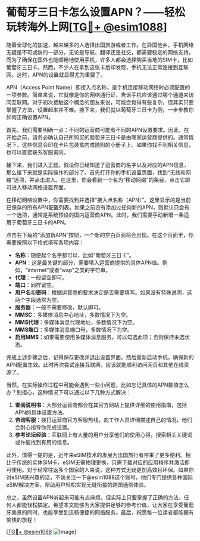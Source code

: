 # 葡萄牙三日卡怎么设置APN？——轻松玩转海外上网[[TG💪+ @esim1088](https://t.me/s/esim1088)]

随着全球化的加速，越来越多的人选择出国旅游或者工作。在异国他乡，手机网络无疑是不可或缺的一部分。无论是导航、翻译还是社交，都需要稳定的网络支持。而为了确保在国外也能顺畅地使用手机，许多人都会选择购买当地的SIM卡，比如葡萄牙三日卡。然而，不少人在拿到这张卡后却发现，手机无法正常连接到互联网。这时，APN的设置就显得尤为重要了。

APN（Access Point Name）即接入点名称，是手机连接移动网络时必须配置的一项参数。简单来说，它就像是你的网络通行证，告诉手机应该通过哪个通道来访问互联网。对于初次接触这个概念的朋友来说，可能会觉得有些复杂，但其实只要掌握了方法，设置起来并不难。接下来，我们就以葡萄牙三日卡为例，一步步教你如何正确设置APN。

首先，我们需要明确一点：不同的运营商可能有不同的APN设置要求。因此，在开始之前，请务必确认自己所购买的葡萄牙三日卡是由哪家运营商提供的。通常情况下，这些信息会印在卡片包装盒内或随附的小册子上。如果你找不到相关信息，也可以直接联系客服询问。

接下来，我们进入正题。假设你已经知道了运营商的名字以及对应的APN信息，那么接下来就是实际操作的部分了。首先打开你的手机设置页面，找到“无线和网络”选项，并点击进入。在这里，你会看到一个名为“移动网络”的条目，点击它即可进入移动网络设置界面。

在移动网络设置中，你需要找到并选择“接入点名称（APN）”。这里显示的是当前已保存的所有APN配置列表。如果之前没有添加过任何新的APN，则默认只会有一个选项，通常是系统预设的国内运营商APN。此时，我们需要手动新增一条适用于葡萄牙三日卡的APN。

点击右下角的“添加新APN”按钮，一个新的空白页面将会出现。在这个页面里，你需要按照以下格式填写各项内容：

- **名称**：随便起个名字都可以，比如“葡萄牙三日卡”。
- **APN**：这是最关键的部分，需要填入运营商提供的具体APN值。例如，“internet”或者“wap”之类的字符串。
- **代理**：一般留空即可。
- **端口**：同样留空。
- **用户名**和**密码**：根据运营商的要求决定是否需要填写。如果没有特殊说明，这两个字段通常为空。
- **服务器**：一般不需要修改，默认即可。
- **MMSC**：多媒体消息中心地址，多数情况下为空。
- **MMS代理**：多媒体消息代理地址，多数情况下为空。
- **MMS端口**：多媒体消息端口号，多数情况下为空。
- **启用MMS**：如果需要使用多媒体消息服务，可以勾选此项；否则保持未选状态。

完成上述步骤之后，记得保存更改并退出设置界面。然后重新启动手机，确保新的APN配置生效。此时再次尝试连接互联网，应该就能顺利访问网页和其他在线资源了。

当然，在实际操作过程中可能会遇到一些小问题，比如忘记具体的APN数值怎么办？别担心，这种情况下可以通过以下几种方式解决：

1. **查阅说明书**：大部分运营商都会在其官方网站上提供详细的使用指南，包括APN的具体设置方法。
2. **咨询客服**：拨打运营商官方客服热线，向工作人员详细描述自己的情况，他们会耐心指导你完成设置。
3. **参考论坛经验**：互联网上有大量的用户分享他们的使用心得，搜索相关关键词或许能找到有用的信息。

此外，值得一提的是，近年来eSIM技术的发展为出国旅行者带来了更多便利。相比于传统的实体SIM卡，eSIM无需物理更换，只需下载对应的应用程序并激活即可使用。对于经常往返多个国家的人来说，这种方式无疑更加高效且环保。如果你对eSIM感兴趣的话，不妨关注一下@esim1088这个账号，他们专门提供各种国际eSIM解决方案，帮助用户轻松实现无缝衔接的跨国通信体验。

总之，虽然设置APN听起来可能有点麻烦，但实际上只要掌握了正确的方法，任何人都能轻松搞定。希望本文能够为大家提供足够的参考价值，让大家在享受葡萄牙美景的同时，也能享受到流畅便捷的网络服务。最后，祝愿每一位读者都能拥有愉快的旅程！

[[TG💪+ @esim1088](https://t.me/s/esim1088) ![Image](https://i.postimg.cc/4NQfJmqS/Snipaste-2025-05-13-00-14-12.png)]